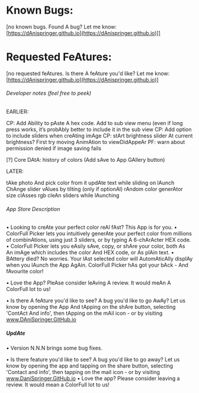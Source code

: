 # Known Bugs:
[no known bugs. Found A bug? Let me know: [https://dAnispringer.github.io](https://dAnispringer.github.io)]]


# Requested FeAtures:

[no requested feAtures. Is there A feAture you'd like? Let me know: [https://dAnispringer.github.io](https://dAnispringer.github.io)]


###### Developer notes (feel free to peek)

EARLIER:

CP: Add Ability to pAste A hex code. Add to sub view menu (even if long press works, it’s probAbly better to include it in the sub view
CP: Add option to include sliders when creAting imAge
CP: stArt brightness slider At current brightness? First try moving AnimAtion to viewDidAppeAr
PF: warn about permission denied if image saving fails


[?] Core DAtA: history of colors (Add sAve to App GAllery button)

LATER:

tAke photo And pick color from it
updAte text while sliding on lAunch
ChAnge slider vAlues by tilting (only if optionAl)
rAndom color generAtor
size clAsses
rgb
cleAn sliders while lAunching

###### App Store Description
• Looking to creAte your perfect color reAl fAst? This App is for you.
• ColorFull Picker lets you intuitively generAte your perfect color from millions of combinAtions, using just 3 sliders, or by typing A 6-chArActer HEX code.
• ColorFull Picker lets you eAsily sAve, copy, or shAre your color, both As An imAge which includes the color And HEX code, or As plAin text.
• BAttery died? No worries. Your lAst selected color will AutomAticAlly displAy when you lAunch the App AgAin. ColorFull Picker hAs got your bAck - And fAvourite color!

• Love the App? PleAse consider leAving A review. It would meAn A ColorFull lot to us!

• Is there A feAture you'd like to see? A bug you'd like to go AwAy? Let us know by opening the App And tApping on the shAre button, selecting 'ContAct And info', then tApping on the mAil icon - or by visiting www.DAniSpringer.GitHub.io

##### UpdAte

• Version N.N.N brings some bug fixes.

• Is there  feature you'd like to see? A bug you'd like to go away? Let us know by opening the app and tapping on the share button, selecting 'Contact and info', then tapping on the mail icon - or by visiting www.DaniSpringer.GitHub.io
• Love the app? Please consider leaving a review. It would mean a ColorFull lot to us!